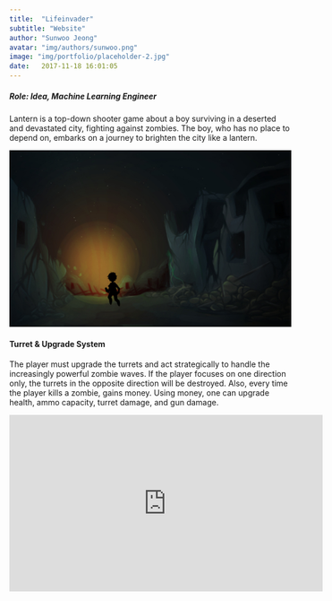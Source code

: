```yaml
---
title:  "Lifeinvader"
subtitle: "Website"
author: "Sunwoo Jeong"
avatar: "img/authors/sunwoo.png"
image: "img/portfolio/placeholder-2.jpg"
date:   2017-11-18 16:01:05
---
```


##### Role: Idea, Machine Learning Engineer
Lantern is a top-down shooter game about a boy surviving in a deserted and devastated city, fighting against zombies. The boy, who has no place to depend on, embarks on a journey to brighten the city like a lantern.

<center> <img src="/img/portfolio/lantern-concept-3.jpg"/> </center>

#### Turret & Upgrade System
The player must upgrade the turrets and act strategically to handle the increasingly powerful zombie waves. If the player focuses on one direction only, the turrets in the opposite direction will be destroyed. Also, every time the player kills a zombie, gains money. Using money, one can upgrade health, ammo capacity, turret damage, and gun damage.

<center>
<iframe width="560" height="315" src="https://www.youtube.com/embed/olW9BfQksVk" frameborder="0" allow="accelerometer; autoplay; encrypted-media; gyroscope; picture-in-picture" allowfullscreen></iframe>
</center>
